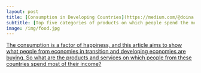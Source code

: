 ```yaml
---
layout: post
title: [Consumption in Developing Countries](https://medium.com/@doina.jitoreanu/consumption-in-developing-countries-ea98dbb5795d)
subtitle: [Top five categories of products on which people spend the most](https://medium.com/@doina.jitoreanu/consumption-in-developing-countries-ea98dbb5795d)
image: /img/food.jpg
---
```


[The consumption is a factor of happiness, and this article aims to show what people from economies in transition and developing economies are buying. So what are the products and services on which people from these countries spend most of their income?](https://medium.com/@doina.jitoreanu/consumption-in-developing-countries-ea98dbb5795d)


